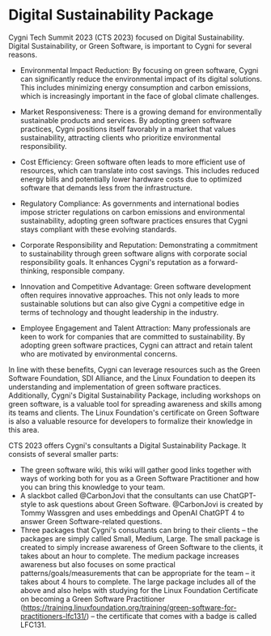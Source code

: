 # Digital Sustainability Package
Cygni Tech Summit 2023 (CTS 2023) focused on Digital Sustainability. Digital Sustainability, or Green Software, is important to Cygni for several reasons.


* Environmental Impact Reduction: By focusing on green software, Cygni can significantly reduce the environmental impact of its digital solutions. This includes minimizing energy consumption and carbon emissions, which is increasingly important in the face of global climate challenges.

* Market Responsiveness: There is a growing demand for environmentally sustainable products and services. By adopting green software practices, Cygni positions itself favorably in a market that values sustainability, attracting clients who prioritize environmental responsibility.

* Cost Efficiency: Green software often leads to more efficient use of resources, which can translate into cost savings. This includes reduced energy bills and potentially lower hardware costs due to optimized software that demands less from the infrastructure.

* Regulatory Compliance: As governments and international bodies impose stricter regulations on carbon emissions and environmental sustainability, adopting green software practices ensures that Cygni stays compliant with these evolving standards.

* Corporate Responsibility and Reputation: Demonstrating a commitment to sustainability through green software aligns with corporate social responsibility goals. It enhances Cygni's reputation as a forward-thinking, responsible company.

* Innovation and Competitive Advantage: Green software development often requires innovative approaches. This not only leads to more sustainable solutions but can also give Cygni a competitive edge in terms of technology and thought leadership in the industry.

* Employee Engagement and Talent Attraction: Many professionals are keen to work for companies that are committed to sustainability. By adopting green software practices, Cygni can attract and retain talent who are motivated by environmental concerns.

In line with these benefits, Cygni can leverage resources such as the Green Software Foundation, SDI Alliance, and the Linux Foundation to deepen its understanding and implementation of green software practices. Additionally, Cygni's Digital Sustainability Package, including workshops on green software, is a valuable tool for spreading awareness and skills among its teams and clients. The Linux Foundation's certificate on Green Software is also a valuable resource for developers to formalize their knowledge in this area.

CTS 2023 offers Cygni's consultants a Digital Sustainability Package. It consists of several smaller parts:

* The green software wiki, this wiki will gather good links together with ways of working both for you as a Green Software Practitioner and how you can bring this knowledge to your team.
* A slackbot called @CarbonJovi that the consultants can use ChatGPT-style to ask questions about Green Software. @CarbonJovi is created by Tommy Wassgren and uses embeddings and OpenAI ChatGPT 4 to answer Green Software-related questions.
* Three packages that Cygni's consultants can bring to their clients – the packages are simply called Small, Medium, Large. The small package is created to simply increase awareness of Green Software to the clients, it takes about an hour to complete. The medium package increases awareness but also focuses on some practical patterns/goals/measurements that can be appropriate for the team – it takes about 4 hours to complete. The large package includes all of the above and also helps with studying for the Linux Foundation Certificate on becoming a Green Software Practitioner (https://training.linuxfoundation.org/training/green-software-for-practitioners-lfc131/) – the certificate that comes with a badge is called LFC131.
